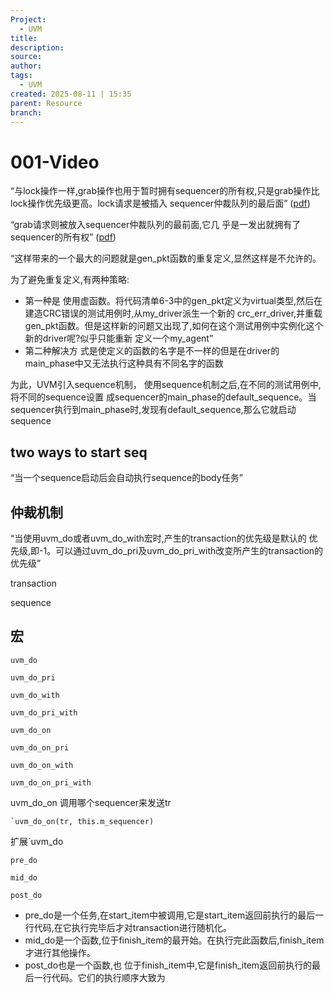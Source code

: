 ```yaml
---
Project:
  - UVM
title:
description:
source:
author:
tags:
  - UVM
created: 2025-08-11 | 15:35
parent: Resource
branch:
---
```

# 001-Video
“与lock操作一样,grab操作也用于暂时拥有sequencer的所有权,只是grab操作比lock操作优先级更高。lock请求是被插入 sequencer仲裁队列的最后面” ([pdf](zotero://open-pdf/library/items/BH7DPRKX?page=403&annotation=SQVRK7NY))

“grab请求则被放入sequencer仲裁队列的最前面,它几 乎是一发出就拥有了sequencer的所有权” ([pdf](zotero://open-pdf/library/items/BH7DPRKX?page=403&annotation=6DH43NCT))


“这样带来的一个最大的问题就是gen_pkt函数的重复定义,显然这样是不允许的。

为了避免重复定义,有两种策略:
- 第一种是 使用虚函数。将代码清单6-3中的gen_pkt定义为virtual类型,然后在建造CRC错误的测试用例时,从my_driver派生一个新的 crc_err_driver,并重载gen_pkt函数。但是这样新的问题又出现了,如何在这个测试用例中实例化这个新的driver呢?似乎只能重新 定义一个my_agent”
- 第二种解决方  式是使定义的函数的名字是不一样的但是在driver的main_phase中又无法执行这种具有不同名字的函数

为此，UVM引入sequence机制，
使用sequence机制之后,在不同的测试用例中,将不同的sequence设置  成sequencer的main_phase的default_sequence。当sequencer执行到main_phase时,发现有default_sequence,那么它就启动sequence

## two ways to start seq 


“当一个sequence启动后会自动执行sequence的body任务”

## 仲裁机制
“当使用uvm_do或者uvm_do_with宏时,产生的transaction的优先级是默认的 优先级,即-1。可以通过uvm_do_pri及uvm_do_pri_with改变所产生的transaction的优先级”

transaction

sequence 

## 宏
```
uvm_do

uvm_do_pri 

uvm_do_with

uvm_do_pri_with

uvm_do_on 

uvm_do_on_pri

uvm_do_on_with 

uvm_do_on_pri_with 

```
uvm_do_on 调用哪个sequencer来发送tr 

```
`uvm_do_on(tr, this.m_sequencer)
```

扩展`uvm_do 

```
pre_do 

mid_do

post_do

```
- pre_do是一个任务,在start_item中被调用,它是start_item返回前执行的最后一行代码,在它执行完毕后才对transaction进行随机化。
- mid_do是一个函数,位于finish_item的最开始。在执行完此函数后,finish_item才进行其他操作。
- post_do也是一个函数,也  位于finish_item中,它是finish_item返回前执行的最后一行代码。它们的执行顺序大致为